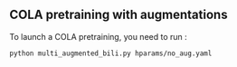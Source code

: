 ## COLA pretraining with augmentations

To launch a COLA pretraining, you need to run : 
```
python multi_augmented_bili.py hparams/no_aug.yaml
```
